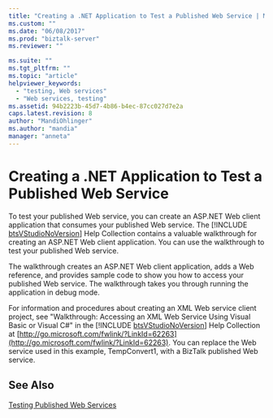 ```yaml
---
title: "Creating a .NET Application to Test a Published Web Service | Microsoft Docs"
ms.custom: ""
ms.date: "06/08/2017"
ms.prod: "biztalk-server"
ms.reviewer: ""

ms.suite: ""
ms.tgt_pltfrm: ""
ms.topic: "article"
helpviewer_keywords: 
  - "testing, Web services"
  - "Web services, testing"
ms.assetid: 94b2223b-45d7-4b86-b4ec-87cc027d7e2a
caps.latest.revision: 8
author: "MandiOhlinger"
ms.author: "mandia"
manager: "anneta"
---
```

# Creating a .NET Application to Test a Published Web Service
To test your published Web service, you can create an ASP.NET Web client application that consumes your published Web service. The [!INCLUDE [btsVStudioNoVersion](../includes/btsvstudionoversion-md.md)] Help Collection contains a valuable walkthrough for creating an ASP.NET Web client application. You can use the walkthrough to test your published Web service.  
  
 The walkthrough creates an ASP.NET Web client application, adds a Web reference, and provides sample code to show you how to access your published Web service. The walkthrough takes you through running the application in debug mode.  
  
 For information and procedures about creating an XML Web service client project, see "Walkthrough: Accessing an XML Web Service Using Visual Basic or Visual C#" in the [!INCLUDE [btsVStudioNoVersion](../includes/btsvstudionoversion-md.md)] Help Collection at [http://go.microsoft.com/fwlink/?LinkId=62263](http://go.microsoft.com/fwlink/?LinkId=62263). You can replace the Web service used in this example, TempConvert1, with a BizTalk published Web service.  
  
## See Also  
 [Testing Published Web Services](../core/testing-published-web-services.md)